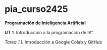 # pia_curso2425

**Programación de Inteligencia Artificial**

**UT 1**. Introducción a la programación de IA”

_Tarea 1.1._ Introducción a Google Colab y GitHub
